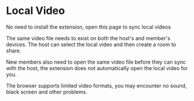# Local Video

No need to install the extension, open this page to sync local videos

The same video file needs to exist on both the host's and member's devices. The host can select the local video and then create a room to share.

New members also need to open the same video file before they can sync with the host, the extension does not automatically open the local video for you.

The browser supports limited video formats, you may encounter no sound, black screen and other problems.


<script setup>
import Local from '../../.vitepress/components/Local.vue'
</script>

<Local />
